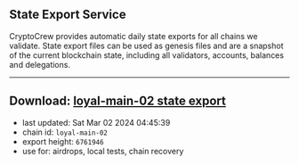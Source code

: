 ## State Export Service
CryptoCrew provides automatic daily state exports for all chains we validate. State export files can be used as genesis files and are a snapshot of the current blockchain state, including all validators, accounts, balances and delegations.

---
**Download: [loyal-main-02 state export](https://dl-eu2.ccvalidators.com/SERVICE/loyal/loyal-main-02_export_6761946.json)**
---

- last updated: Sat Mar 02 2024 04:45:39
- chain id: `loyal-main-02`
- export height: `6761946`
- use for: airdrops, local tests, chain recovery
